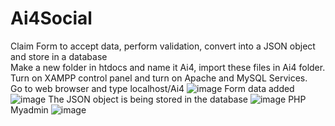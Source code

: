 # Ai4Social
Claim Form to accept data, perform validation, convert into a JSON object and store in a database<br>
Make a new folder in htdocs and name it Ai4, import these files in Ai4 folder.<br>
Turn on XAMPP control panel and turn on Apache and MySQL Services.<br>
Go to web browser and type localhost/Ai4
![image](https://github.com/rohankant/Ai4Social/assets/85503948/f6a8f020-e3c6-400b-98ef-9615c7c4619b)
Form data added
![image](https://github.com/rohankant/Ai4Social/assets/85503948/e5bc1db0-d671-41ff-90c0-09e5be39ddee)
The JSON object is being stored in the database
![image](https://github.com/rohankant/Ai4Social/assets/85503948/6400c1dc-fa4f-4347-976f-c116b4260285)
PHP Myadmin
![image](https://github.com/rohankant/Ai4Social/assets/85503948/3530fae2-c637-4c8b-9d01-9cc982732fe0)


